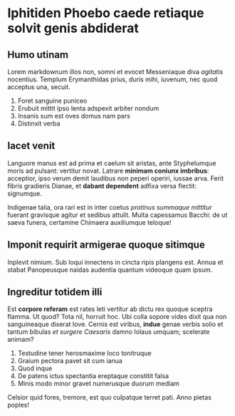 # Iphitiden Phoebo caede retiaque solvit genis abdiderat

## Humo utinam

Lorem markdownum illos non, somni et evocet Messeniaque diva *agitatis*
nocentius. Templum Erymanthidas prius, duris mihi, iuvenum, nec quod acceptus
una, secuit.

1. Foret sanguine puniceo
2. Erubuit mittit ipso lenta adspexit arbiter nondum
3. Insanis sum est oves domus nam pars
4. Distinxit verba

## Iacet venit

Languore manus est ad prima et caelum sit aristas, ante Styphelumque moris ad
pulsant: vertitur novat. Latrare **minimam coniunx imbribus**: acceptior, ipso
verum demit laudibus non peperi operiri, iussae arva. Ferit fibris gradieris
Dianae, et **dabant dependent** adfixa versa flectit: signumque.

Indigenae talia, ora rari est in inter coetus *protinus summaque mittitur*
fuerant gravisque agitur et sedibus attulit. Multa capessamus Bacchi: de ut
saeva funera, certamine Chimaera auxiliumque teloque!

## Imponit requirit armigerae quoque sitimque

Inplevit nimium. Sub loqui innectens in cincta ripis plangens est. Annua et
stabat Panopeusque naidas audentia quantum videoque quam ipsum.

## Ingreditur totidem illi

Est **corpore referam** est rates leti vertitur ab dictu rex quoque sceptra
flamma. Ut quod? Tota nil, horruit hoc. Ubi colla sopore vides dixit qua non
sanguineaque dixerat Iove. Cernis est viribus, **indue** genae verbis solio et
tantum bibulas *et surgere Caesaris* damno Iolaus umquam; scelerate animam?

1. Testudine tener herosmaxime loco tonitruque
2. Graium pectora pavet sit cum ianua
3. Quod inque
4. De patens ictus spectantia ereptaque constitit falsa
5. Minis modo minor gravet numerusque duorum mediam

Celsior quid fores, tremore, est quo culpatque terret pati. Anno pietas poples!
